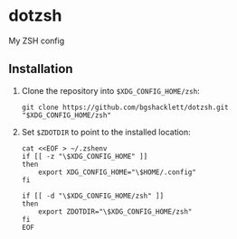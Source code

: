 # dotzsh

My ZSH config


## Installation

1. Clone the repository into `$XDG_CONFIG_HOME/zsh`:
    ```
    git clone https://github.com/bgshacklett/dotzsh.git "$XDG_CONFIG_HOME/zsh"
    ```
1. Set `$ZDOTDIR` to point to the installed location:
    ```
    cat <<EOF > ~/.zshenv
    if [[ -z "\$XDG_CONFIG_HOME" ]]
    then
        export XDG_CONFIG_HOME="\$HOME/.config"
    fi

    if [[ -d "\$XDG_CONFIG_HOME/zsh" ]]
    then
        export ZDOTDIR="\$XDG_CONFIG_HOME/zsh"
    fi
    EOF
    ```

